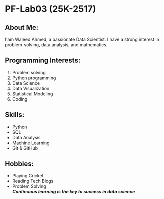 # PF-Lab03 (25K-2517)
## About Me:
I'am Waleed Ahmed, a passionate Data Scientist. I have a strong interest in problem-solving, data analysis, and mathematics.
## Programming Interests:
1. Problem solving
2. Python programming  
3. Data Science  
4. Data Visualization  
5. Statistical Modeling
6. Coding
## Skills:
- Python
- SQL
- Data Analysis
- Machine Learning
- Git & GitHub
## Hobbies:
- Playing Cricket
- Reading Tech Blogs
- Problem Solving<Br>
***Continuous learning is the key to success in data science***

